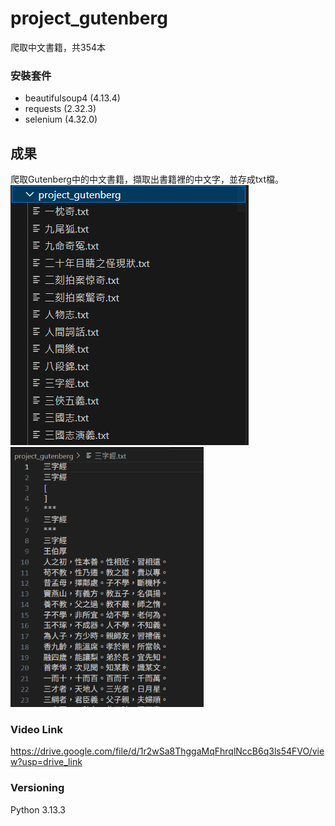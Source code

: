 # project_gutenberg
爬取中文書籍，共354本

### 安裝套件
- beautifulsoup4 (4.13.4)
- requests (2.32.3)
- selenium (4.32.0)

## 成果
爬取Gutenberg中的中文書籍，擷取出書籍裡的中文字，並存成txt檔。<br>
![](/images/結果部分圖.PNG)![](/images/result1.PNG)
### Video Link
https://drive.google.com/file/d/1r2wSa8ThggaMqFhrqlNccB6q3ls54FVO/view?usp=drive_link

### Versioning
Python 3.13.3
